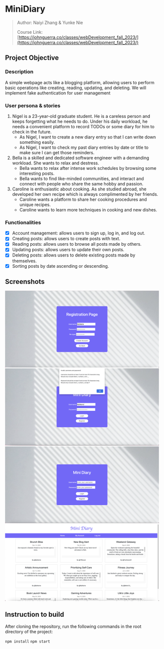 # MiniDiary

> Author: Naiyi Zhang & Yunke Nie
>
> Course Link: [https://johnguerra.co/classes/webDevelopment_fall_2023/](https://johnguerra.co/classes/webDevelopment_fall_2023/)

## Project Objective

### Description

A simple webpage acts like a blogging platform, allowing users to perform basic operations like creating, reading, updating, and deleting. We will implement fake authentication for user management

### User persona & stories

1. Nigel is a 23-year-old graduate student. He is a careless person and keeps forgetting what he needs to do. Under his daily workload, he needs a convenient platform to record TODOs or some diary for him to check in the future.
   - As Nigel, I want to create a new diary entry so that I can write down something easily.
   - As Nigel, I want to check my past diary entries by date or title to make sure I can get those reminders.
2. Bella is a skilled and dedicated software engineer with a demanding workload. She wants to relax and destress.
   - Bella wants to relax after intense work schedules by browsing some interesting posts.
   - Bella wants to find like-minded communities, and interact and connect with people who share the same hobby and passion.
3. Caroline is enthusiastic about cooking. As she studied abroad, she developed her own recipe which is always complimented by her friends.
   - Caroline wants a platform to share her cooking procedures and unique recipes.
   - Caroline wants to learn more techniques in cooking and new dishes.

### Functionalities

- [x] Account management: allows users to sign up, log in, and log out.
- [x] Creating posts: allows users to create posts with text.
- [x] Reading posts: allows users to browse all posts made by others.
- [x] Updating posts: allows users to update their own posts.
- [x] Deleting posts: allows users to delete existing posts made by themselves.
- [x] Sorting posts by date ascending or descending.

## Screenshots

![Registration](./docs/screenshots/registration.png)
![Input Validation](./docs/screenshots/input-validation.png)
![Home](./docs/screenshots/main-page.png)
![Dashboard](./docs/screenshots/dashboard.png)

## Instruction to build

After cloning the repository, run the following commands in the root directory of the project:

```npm install```
```npm start```

